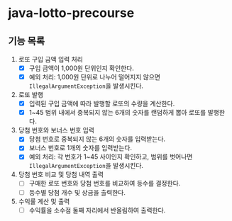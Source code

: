 # java-lotto-precourse

## 기능 목록

1. 로또 구입 금액 입력 처리
    - [x]  구입 금액이 1,000원 단위인지 확인한다.
    - [x]  예외 처리: 1,000원 단위로 나누어 떨어지지 않으면 `IllegalArgumentException`을 발생시킨다.
2. 로또 발행
    - [x]  입력된 구입 금액에 따라 발행할 로또의 수량을 계산한다.
    - [x]  1~45 범위 내에서 중복되지 않는 6개의 숫자를 랜덤하게 뽑아 로또를 발행한다.
3. 당첨 번호와 보너스 번호 입력
    - [x]  당첨 번호로 중복되지 않는 6개의 숫자를 입력받는다.
    - [x]  보너스 번호로 1개의 숫자를 입력받는다.
    - [x]  예외 처리: 각 번호가 1~45 사이인지 확인하고, 범위를 벗어나면 `IllegalArgumentException`을 발생시킨다.
4. 당첨 번호 비교 및 당첨 내역 출력
    - [ ]  구매한 로또 번호와 당첨 번호를 비교하여 등수를 결정한다.
    - [ ]  등수별 당첨 개수 및 상금을 출력한다.
5. 수익률 계산 및 출력
    - [ ]  수익률을 소수점 둘째 자리에서 반올림하여 출력한다.